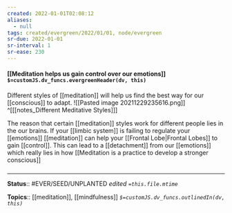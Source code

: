 ```yaml
---
created: 2022-01-01T02:08:12 
aliases:
  - null
tags: created/evergreen/2022/01/01, node/evergreen
sr-due: 2022-01-01
sr-interval: 1
sr-ease: 230
---
```


#### [[Meditation helps us gain control over our emotions]] `$=customJS.dv_funcs.evergreenHeader(dv, this)`


Different styles of [[meditation]] will help us find the best way for our [[conscious]] to adapt.
 ![[Pasted image 20211229235616.png]]
^[[[notes_Different Meditative Styles]]]

The reason that certain [[meditation]] styles work for different people lies in the our brains. If your [[limbic system]] is failing to regulate your [[emotions]] [[meditation]] can help your [[Frontal Lobe|Frontal Lobes]] to gain [[control]]. This can lead to a [[detachment]] from our [[emotions]] which really lies in how [[Meditation is a practice to develop a stronger conscious]]

### 
<hr class="footnote"/>

**Status**:: #EVER/SEED/UNPLANTED
*edited `=this.file.mtime`*

**Topics**:: [[meditation]], [[mindfulness]]
*`$=customJS.dv_funcs.outlinedIn(dv, this)`*


